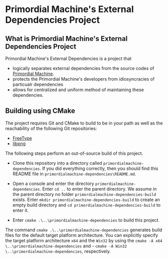 # Primordial Machine's External Dependencies Project

## What is Primordial Machine's External Dependencies Project
Primordial Machine's External Dependencies is a project that
- logically separates external dependencies from the source codes of
  [Primordial Machine](https://bitbucket.org/primordialmachine/primordialmachine/).
- protects the Primordial Machine's developers from idiosyncracies of particualr
  dependencies
- allows for centralized and uniform method of maintaining these dependencies.

## Building using CMake
The project requires Git and CMake to build to be in your path as well as
the reachability of the following Git repositories:
- [FreeType](https://gitlab.freedesktop.org/freetype/freetype.git)
- [libpng](https://github.com/glennrp/libpng.git)

The following steps perform an out-of-source build of this project.

- Clone this repository into a directory called `primordialmachine-dependencies`.
  If you did everything correctly, then you should find this README file in
  `primordialmachine-dependencies\README.md`.

- Open a console and enter the directory `primordialmachine-dependencies`.
  Enter `cd ..` to enter the parent directory.
  We assume in the parent directory no folder `primordialmachine-dependencies-build` exists.
  Enter `mkdir primordialmachine-dependencies-build` to create an empty build directory and `cd primordialmachine-dependencies-build` to enter it.
  
- Enter `cmake .\..\primordialmachine-dependencies` to build this project.

The command `cmake .\..\primordialmachine-dependencies` generates build files for the default target platform architecture.
You can explicitly specify the target platform architecture `x64` and the `Win32` by using the
`cmake -A x64 \..\primordialmachine-dependencies` and - `cmake -A Win32 \..\primordialmachine-dependencies`, respectively.
